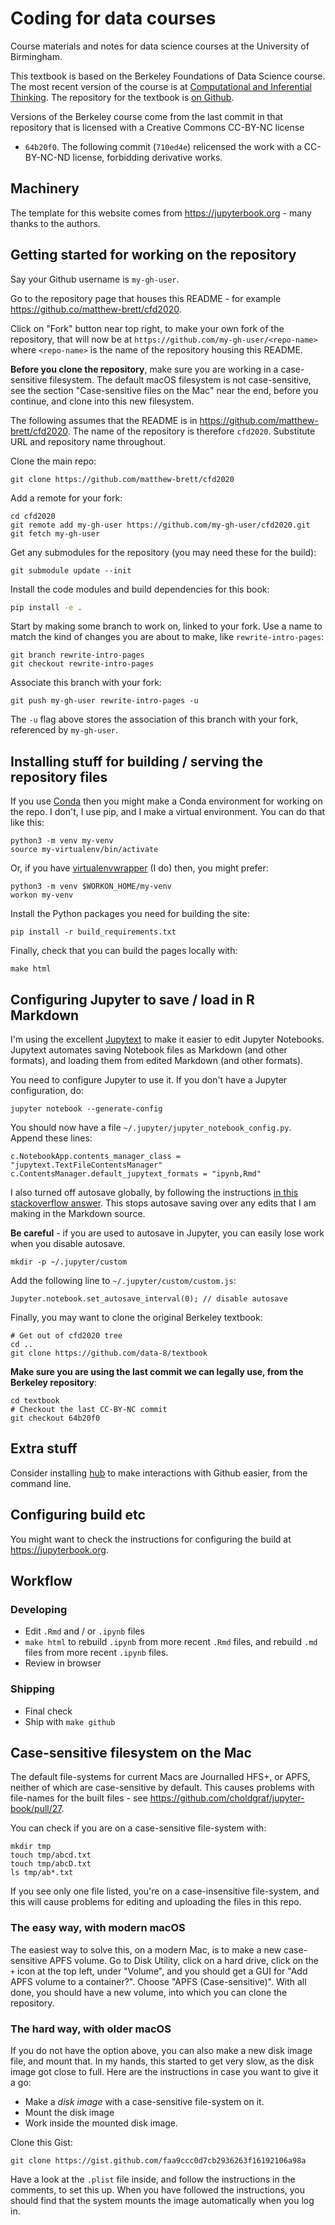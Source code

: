 # Coding for data courses

Course materials and notes for data science courses at the University of
Birmingham.

This textbook is based on the Berkeley Foundations of Data Science
course. The most recent version of the course is at [Computational and
Inferential Thinking](https://www.inferentialthinking.com).  The
repository for the textbook is [on
Github](https://github.com/data8/textbook).

Versions of the Berkeley course come from the last commit in that
repository that is licensed with a Creative Commons CC-BY-NC license
- `64b20f0`.  The following commit (`710ed4e`) relicensed the work
with a CC-BY-NC-ND license, forbidding derivative works.

## Machinery

The template for this website comes from <https://jupyterbook.org> - many
thanks to the authors.

## Getting started for working on the repository

Say your Github username is `my-gh-user`.

Go to the repository page that houses this README - for example <https://github.co/matthew-brett/cfd2020>.

Click on "Fork" button near top right, to make your own fork of the
repository, that will now be at `https://github.com/my-gh-user/<repo-name>` where `<repo-name>` is the name of the repository housing this README.

**Before you clone the repository**, make sure you are working in
a case-sensitive filesystem.  The default macOS filesystem is not
case-sensitive, see the section "Case-sensitive files on the Mac" near
the end, before you continue, and clone into this new filesystem.

The following assumes that the README is in
<https://github.com/matthew-brett/cfd2020>.  The name of the repository is
therefore `cfd2020`.  Substitute URL and repository name throughout.

Clone the main repo:

```
git clone https://github.com/matthew-brett/cfd2020
```

Add a remote for your fork:

```
cd cfd2020
git remote add my-gh-user https://github.com/my-gh-user/cfd2020.git
git fetch my-gh-user
```

Get any submodules for the repository (you may need these for the
build):

```
git submodule update --init
```

Install the code modules and build dependencies for this book:

```bash
pip install -e .
```

Start by making some branch to work on, linked to your fork.  Use
a name to match the kind of changes you are about to make, like
`rewrite-intro-pages`:

```
git branch rewrite-intro-pages
git checkout rewrite-intro-pages
```

Associate this branch with your fork:

```
git push my-gh-user rewrite-intro-pages -u
```

The `-u` flag above stores the association of this branch with your
fork, referenced by `my-gh-user`.

## Installing stuff for building / serving the repository files

If you use [Conda](https://conda.io/docs) then you might make a Conda
environment for working on the repo.  I don't, I use pip, and I make
a virtual environment.  You can do that like this:

```
python3 -m venv my-venv
source my-virtualenv/bin/activate
```

Or, if you have
[virtualenvwrapper](https://virtualenvwrapper.readthedocs.io/en/stable/)
(I do) then, you might prefer:

```
python3 -m venv $WORKON_HOME/my-venv
workon my-venv
```

Install the Python packages you need for building the site:

```
pip install -r build_requirements.txt
```

Finally, check that you can build the pages locally with:

```
make html
```

## Configuring Jupyter to save / load in R Markdown

I'm using the excellent [Jupytext](https://github.com/mwouts/jupytext)
to make it easier to edit Jupyter Notebooks.  Jupytext automates
saving Notebook files as Markdown (and other formats), and loading
them from edited Markdown (and other formats).

You need to configure Jupyter to use it.  If you don't have a Jupyter
configuration, do:

```
jupyter notebook --generate-config
```

You should now have a file `~/.jupyter/jupyter_notebook_config.py`.
Append these lines:

```
c.NotebookApp.contents_manager_class = "jupytext.TextFileContentsManager"
c.ContentsManager.default_jupytext_formats = "ipynb,Rmd"
```

I also turned off autosave globally, by following the instructions [in
this stackoverflow answer](https://stackoverflow.com/a/45980165).
This stops autosave saving over any edits that I am making in the
Markdown source.

**Be careful** - if you are used to autosave in Jupyter, you can
easily lose work when you disable autosave.

```
mkdir -p ~/.jupyter/custom
```

Add the following line to `~/.jupyter/custom/custom.js`:

```
Jupyter.notebook.set_autosave_interval(0); // disable autosave
```

Finally, you may want to clone the original Berkeley textbook:

```
# Get out of cfd2020 tree
cd ..
git clone https://github.com/data-8/textbook
```

**Make sure you are using the last commit we can legally use, from the
Berkeley repository**:

```
cd textbook
# Checkout the last CC-BY-NC commit
git checkout 64b20f0
```

## Extra stuff

Consider installing [hub](https://github.com/github/hub) to make
interactions with Github easier, from the command line.

## Configuring build etc

You might want to check the instructions for configuring the build at
<https://jupyterbook.org>.

## Workflow

### Developing

* Edit `.Rmd` and / or `.ipynb` files
* `make html` to rebuild `.ipynb` from more recent `.Rmd`
  files, and rebuild `.md` files from more recent `.ipynb` files.
* Review in browser

### Shipping

* Final check
* Ship with `make github`

## Case-sensitive filesystem on the Mac

The default file-systems for current Macs are Journalled HFS+, or
APFS, neither of which are case-sensitive by default.  This causes
problems with file-names for the built files - see
<https://github.com/choldgraf/jupyter-book/pull/27>.

You can check if you are on a case-sensitive file-system with:

```
mkdir tmp
touch tmp/abcd.txt
touch tmp/abcD.txt
ls tmp/ab*.txt
```

If you see only one file listed, you're on a case-insensitive
file-system, and this will cause problems for editing and uploading
the files in this repo.

### The easy way, with modern macOS

The easiest way to solve this, on a modern Mac, is to make a new
case-sensitive APFS volume.  Go to Disk Utility, click on a hard
drive, click on the `+` icon at the top left, under "Volume", and you
should get a GUI for "Add APFS volume to a container?".  Choose "APFS
(Case-sensitive)".  With all done, you should have a new volume, into which you can clone the repository.

### The hard way, with older macOS

If you do not have the option above, you can also make a new disk image file, and mount that.  In my hands, this started to get very slow, as the disk image got close to full.  Here are the instructions in case you want to give it a go:

* Make a *disk image* with a case-sensitive file-system on it.
* Mount the disk image
* Work inside the mounted disk image.

Clone this Gist:

```
git clone https://gist.github.com/faa9ccc0d7cb2936263f16192106a98a
```

Have a look at the `.plist` file inside, and follow the instructions
in the comments, to set this up.  When you have followed the
instructions, you should find that the system mounts the image
automatically when you log in.
